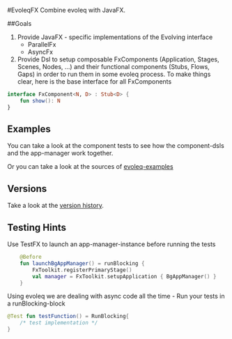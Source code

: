 #EvoleqFX
Combine evoleq with JavaFX. 

##Goals
1. Provide JavaFX - specific  implementations of the Evolving interface
    * ParallelFx
    * AsyncFx
2. Provide Dsl to setup composable FxComponents (Application, Stages, Scenes, Nodes, ...) and
their functional components (Stubs, Flows, Gaps) in order to run them in some evoleq process. 
To make things clear, here is the base interface for all FxComponents 
```kotlin
interface FxComponent<N, D> : Stub<D> {
    fun show(): N
}

```


## Examples 
You can take a look at the component tests to see how the component-dsls and the 
app-manager work together.

Or you can take a look at the sources of [evoleq-examples](https://bitbucket.org/dr-smith/evoleq-examples/src/master/) 

## Versions
Take a look at the [version history](VERSIONS.md).



## Testing Hints

Use TestFX to launch an app-manager-instance before running the tests
```kotlin
    @Before
    fun launchBgAppManager() = runBlocking {
        FxToolkit.registerPrimaryStage()
        val manager = FxToolkit.setupApplication { BgAppManager() }
    }
```

Using evoleq we are dealing with async code all the time - Run your tests in a runBlocking-block
```kotlin
@Test fun testFunction() = RunBlocking{
    /* test implementation */
}
``` 